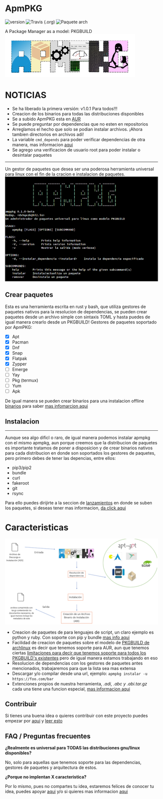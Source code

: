 # ApmPKG
![version](https://img.shields.io/github/v/release/kedap/apmpkg) ![Travis (.org)](https://img.shields.io/travis/com/kedap/apmpkg) ![Paquete arch](https://img.shields.io/aur/version/apmpkg)

A Package Manager as a model: PKGBUILD
![Logo](img/logo.png)

# NOTICIAS
- Se ha liberado la primera versión: v1.0.1 Para todos!!!
- Creacion de los binarios para todas las distribuciones disponibles
- Se a subido ApmPKG esta en [AUR](https://aur.archlinux.org/packages/apmpkg/)
- Se puede preguntar por dependencias que no esten en repositorios
- Arreglamos el hecho que solo se podian instalar archivos. ¡Ahora tambien directorios en archivos adi!
- La variable `cmd_depends` para poder verificar dependencias de otra manera,  mas informacion [aqui](doc/creando_paquetes.md/#preguntas-frecuentes)
- Se agrego una verificacion de usuario root para poder instalar o desintalar paquetes
* * *
Un gestor de paquetes que desea ser una poderosa herramienta universal para linux con el fin de la cracion e instalacion de paquetes.
![Captura](img/captura_prin.png)

## Crear paquetes

Esta es una herramienta escrita en rust y bash, que utiliza gestores de paquetes nativos para la resolucion de dependencias, se pueden crear paquetes desde un archivo simple con sintaxis TOML y hasta puedes de igual manera crearlo desde un PKGBUILD!
Gestores de paquetes soportado por ApmPKG:
- [x] Apt
- [x] Pacman
- [x] Dnf
- [x] Snap
- [x] Flatpak
- [x] Zypper
- [ ] Emerge
- [ ] Yay
- [ ] Pkg (termux)
- [ ] Yum
- [ ] Apk

De igual manera se pueden crear binarios para una instalacion offline [binarios](doc/modos_de_instalacion.md/#instalacion-desde-un-archivo-binario-de-instalacion) para saber [mas infomarcion aqui](doc/modos_de_instalacion.md)

## Instalacion
* * * 
Aunque sea algo dificl o raro, de igual manera podemos instalar apmpkg con el mismo apmpkg, aun porque creemos que la distribucion de paquetes es importante tratamos de poner a disposicion y de crear binarios nativos para cada distribucion en donde son soportados los gestores de paquetes,  pero primero debes de tener las depencias, entre ellos: 
- pip3/pip2
- bundle 
- curl 
- fakeroot 
- git
- rsync

Para ello puedes dirijirte a la seccion de [lanzamientos](https://github.com/Kedap/apmpkg/releases/tag/1.0.1) en donde se suben los paquetes, si deseas tener mas informacion, [da click aqui](doc/instalacion.md)

# Caracteristicas
![Esquema](img/esquema.png)

- Creacion de paquetes de para lenguajes de script, un claro ejemplo es python y ruby. Con soporte con pip y bundle [mas info aqui](doc/creando_paquetes.md/#adi)
- Facilidad de creacion de paquetes sobre el modelo de [PKGBUILD de archlinux](https://wiki.archlinux.org/index.php/PKGBUILD) es decir que tenemos soporte para AUR, aun que tenemos ciertas [limitaciones para decir que tenemos soporte para todos los PKGBUILD's existentes](doc/creando_paquetes.md/#complicaciones-abc) pero de igual manera estamos trabajando en eso
- Resolucion de dependencias con los gestores de paquetes antes mencionados, trabajaremos para que la lista sea mas extensa
- Descargar y/o compilar desde una url, ejemplo: `apmpkg instalar -u https://foo.com/bar`
- Extenciones propios de nuestra herramienta, *.adi, .abc y .abi.tar.gz* cada una tiene una funcion especial, [mas informacion aqui](doc/modos_de_instalacion.md)

## Contribuir
Si tienes una buena idea o quieres contribuir con este proyecto puedes empezar por [aqui](https://github.com/Kedap/apmpkg/issues) y [leer esto](CONTRIBUTING.md)

## FAQ / Preguntas frecuentes

**¿Realmente es universal para TODAS las distribuciones gnu/linux disponibles?**

No, solo para aquellas que tenemos soporte para las dependencias, gestores de paquetes y arquitectura de estos.

**¿Porque no implentan X caracteristica?**

Por lo mismo, pues no compartes tu idea, estaremos felices de conocer tu idea, puedes apoyar [aqui](https://github.com/Kedap/apmpkg/issues) y/o si quieres mas informacion [aqui](CONTRIBUTING.md)
